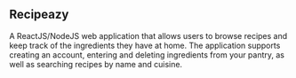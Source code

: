 Recipeazy
------
A ReactJS/NodeJS web application that allows users to browse recipes and keep track of the ingredients they have at home. The application supports creating an account, entering and deleting ingredients from your pantry, as well as searching recipes by name and cuisine.
